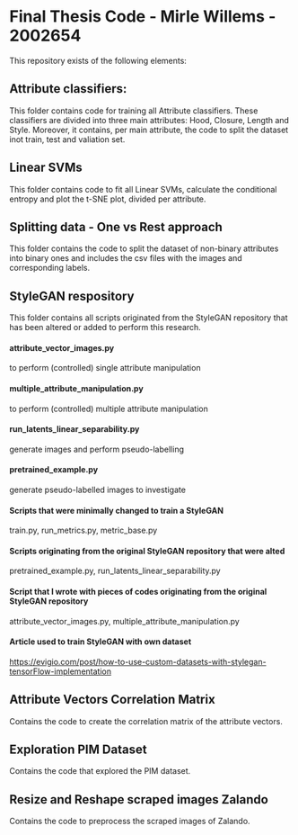 # Final Thesis Code - Mirle Willems - 2002654

This repository exists of the following elements:

## Attribute classifiers:
This folder contains code for training all Attribute classifiers. These classifiers are divided into three main attributes: Hood, Closure, Length and Style. Moreover, it contains, per main attribute, the code to split the dataset inot train, test and valiation set. 


## Linear SVMs
This folder contains code to fit all Linear SVMs, calculate the conditional entropy and plot the t-SNE plot, divided per attribute. 


## Splitting data - One vs Rest approach
This folder contains the code to split the dataset of non-binary attributes into binary ones and includes the csv files with the images and corresponding labels.


## StyleGAN respository
This folder contains all scripts originated from the StyleGAN repository that has been altered or added to perform this research.

#### attribute_vector_images.py
to perform (controlled) single attribute manipulation

#### multiple_attribute_manipulation.py 
to perform (controlled) multiple attribute manipulation

#### run_latents_linear_separability.py 
generate images and perform pseudo-labelling

#### pretrained_example.py 
generate pseudo-labelled images to investigate

#### Scripts that were minimally changed to train a StyleGAN
train.py, run_metrics.py, metric_base.py

#### Scripts originating from the original StyleGAN repository that were alted
pretrained_example.py, run_latents_linear_separability.py

#### Script that I wrote with pieces of codes originating from the original StyleGAN repository
attribute_vector_images.py, multiple_attribute_manipulation.py

#### Article used to train StyleGAN with own dataset
https://evigio.com/post/how-to-use-custom-datasets-with-stylegan-tensorFlow-implementation


## Attribute Vectors Correlation Matrix
Contains the code to create the correlation matrix of the attribute vectors.


## Exploration PIM Dataset
Contains the code that explored the PIM dataset.


## Resize and Reshape scraped images Zalando
Contains the code to preprocess the scraped images of Zalando.
